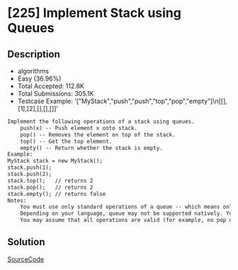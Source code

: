 # [225] Implement Stack using Queues

## Description

* algorithms
* Easy (36.96%)
* Total Accepted:    112.8K
* Total Submissions: 305.1K
* Testcase Example:  '["MyStack","push","push","top","pop","empty"]\n[[],[1],[2],[],[],[]]'

```md
Implement the following operations of a stack using queues.
	push(x) -- Push element x onto stack.
	pop() -- Removes the element on top of the stack.
	top() -- Get the top element.
	empty() -- Return whether the stack is empty.
Example:
MyStack stack = new MyStack();
stack.push(1);
stack.push(2);  
stack.top();   // returns 2
stack.pop();   // returns 2
stack.empty(); // returns false
Notes:
	You must use only standard operations of a queue -- which means only push to back, peek/pop from front, size, and is empty operations are valid.
	Depending on your language, queue may not be supported natively. You may simulate a queue by using a list or deque (double-ended queue), as long as you use only standard operations of a queue.
	You may assume that all operations are valid (for example, no pop or top operations will be called on an empty stack).

```

## Solution

[SourceCode](./solution.js)